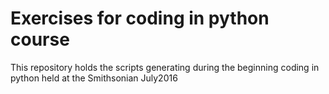 # Exercises for coding in python course

This repository holds the scripts generating during the beginning 
coding in python held at the Smithsonian July2016